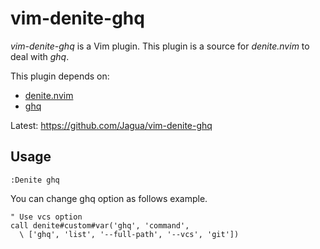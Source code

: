 # vim-denite-ghq

*vim-denite-ghq* is a Vim plugin. This plugin is a source for *denite.nvim* to deal with *ghq*.

This plugin depends on:
* [denite.nvim](https://github.com/Shougo/denite.nvim)
* [ghq](https://github.com/motemen/ghq)

Latest: https://github.com/Jagua/vim-denite-ghq


## Usage

```vim
:Denite ghq

```

You can change ghq option as follows example.

```vim
" Use vcs option
call denite#custom#var('ghq', 'command',
  \ ['ghq', 'list', '--full-path', '--vcs', 'git'])
```
